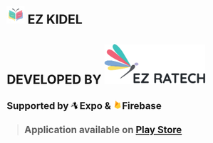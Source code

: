 # <img src="/src/assets/images/logos/ezkidel.png" width="40"> EZ KIDEL

# DEVELOPED BY <img src="/src/assets/images/logos/ezratech-trans.png" height="90">

## Supported by <img src="/src/assets/images/logos/expo.png" width="15"> Expo & <img src="/src/assets/images/logos/firebase.png" width="20">​ Firebase

> ## Application available on [Play Store](https://play.google.com/store/apps/details?id=com.ezratech.ezkidel)
